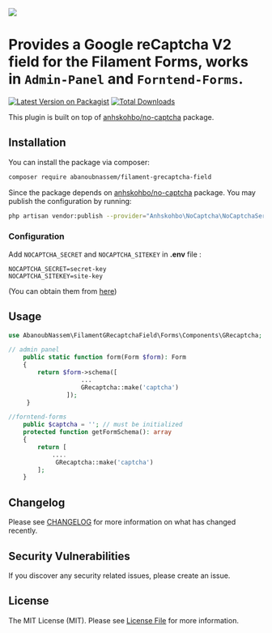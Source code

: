 [<img src="https://cloud.githubusercontent.com/assets/1529454/5291635/1c426412-7b88-11e4-8d16-46161a081ece.gif" />](https://github.com/AbanoubNassem/filament-grecaptcha-field)

# Provides a Google reCaptcha V2 field for the Filament Forms, works in `Admin-Panel` and `Forntend-Forms`.

[![Latest Version on Packagist](https://img.shields.io/packagist/v/abanoubnassem/filament-grecaptcha-field.svg?style=flat-square)](https://packagist.org/packages/abanoubnassem/filament-grecaptcha-field)
[![Total Downloads](https://img.shields.io/packagist/dt/abanoubnassem/filament-grecaptcha-field.svg?style=flat-square)](https://packagist.org/packages/abanoubnassem/filament-grecaptcha-field)

This plugin is built on top of [anhskohbo/no-captcha](https://github.com/anhskohbo/no-captcha) package.

## Installation

You can install the package via composer:

```bash
composer require abanoubnassem/filament-grecaptcha-field
```

Since the package depends on [anhskohbo/no-captcha](https://github.com/anhskohbo/no-captcha) package. You may publish the configuration by running:
```bash
php artisan vendor:publish --provider="Anhskohbo\NoCaptcha\NoCaptchaServiceProvider"
```


### Configuration

Add `NOCAPTCHA_SECRET` and `NOCAPTCHA_SITEKEY` in **.env** file :

```
NOCAPTCHA_SECRET=secret-key
NOCAPTCHA_SITEKEY=site-key
```
(You can obtain them from [here](https://www.google.com/recaptcha/admin))

## Usage

```php
use AbanoubNassem\FilamentGRecaptchaField\Forms\Components\GRecaptcha;

// admin panel
    public static function form(Form $form): Form
    {
        return $form->schema([
                    ...
                    GRecaptcha::make('captcha')
                ]);
     }

//forntend-forms 
    public $captcha = ''; // must be initialized 
    protected function getFormSchema(): array
    {
        return [
            ....
             GRecaptcha::make('captcha')
        ];
    }
```


## Changelog

Please see [CHANGELOG](CHANGELOG.md) for more information on what has changed recently.

## Security Vulnerabilities

If you discover any security related issues, please create an issue.

## License

The MIT License (MIT). Please see [License File](LICENSE.md) for more information.
